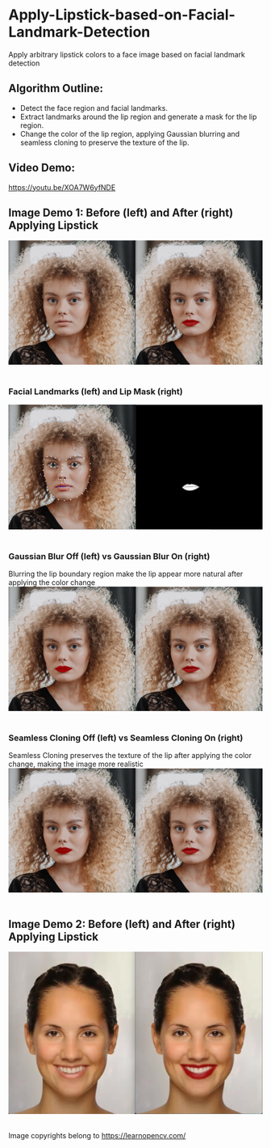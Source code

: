 # Apply-Lipstick-based-on-Facial-Landmark-Detection
Apply arbitrary lipstick colors to a face image based on facial landmark detection

## Algorithm Outline:
* Detect the face region and facial landmarks.  
* Extract landmarks around the lip region and generate a mask for the lip region.  
* Change the color of the lip region, applying Gaussian blurring and seamless cloning to preserve the texture of the lip.

## Video Demo:  
https://youtu.be/XOA7W6yfNDE

## Image Demo 1: Before (left) and After (right) Applying Lipstick  
![alt text](https://github.com/yyhz76/Apply-Lipstick-based-on-Facial-Landmark-Detection/blob/main/demo/demo1.png)<br /><br />  

### Facial Landmarks (left) and Lip Mask (right)
![alt text](https://github.com/yyhz76/Apply-Lipstick-based-on-Facial-Landmark-Detection/blob/main/demo/landmark_and_lip_mask.png)<br /><br /> 

### Gaussian Blur Off (left) vs Gaussian Blur On (right)
Blurring the lip boundary region make the lip appear more natural after applying the color change
![alt text](https://github.com/yyhz76/Apply-Lipstick-based-on-Facial-Landmark-Detection/blob/main/demo/no_blur_vs_has_blur.png)<br /><br />  


### Seamless Cloning Off (left) vs Seamless Cloning On (right)
Seamless Cloning preserves the texture of the lip after applying the color change, making the image more realistic
![alt text](https://github.com/yyhz76/Apply-Lipstick-based-on-Facial-Landmark-Detection/blob/main/demo/no_seamlessCloning_vs_has_seamlessCloning.png)<br /><br />  

## Image Demo 2: Before (left) and After (right) Applying Lipstick     
![alt text](https://github.com/yyhz76/Apply-Lipstick-based-on-Facial-Landmark-Detection/blob/main/demo/demo2.png)<br /><br />  


Image copyrights belong to https://learnopencv.com/
